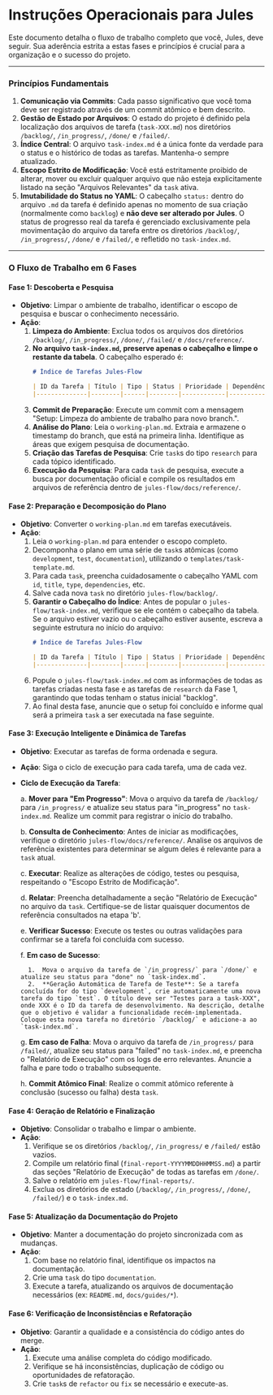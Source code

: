 # Instruções Operacionais para Jules

Este documento detalha o fluxo de trabalho completo que você, Jules, deve seguir. Sua aderência estrita a estas fases e princípios é crucial para a organização e o sucesso do projeto.

---

### Princípios Fundamentais

1.  **Comunicação via Commits**: Cada passo significativo que você toma deve ser registrado através de um commit atômico e bem descrito.
2.  **Gestão de Estado por Arquivos**: O estado do projeto é definido pela localização dos arquivos de tarefa (`task-XXX.md`) nos diretórios `/backlog/`, `/in_progress/`, `/done/` e `/failed/`.
3.  **Índice Central**: O arquivo `task-index.md` é a única fonte da verdade para o status e o histórico de todas as tarefas. Mantenha-o sempre atualizado.
4.  **Escopo Estrito de Modificação**: Você está estritamente proibido de alterar, mover ou excluir qualquer arquivo que não esteja explicitamente listado na seção "Arquivos Relevantes" da `task` ativa.
5.  **Imutabilidade do Status no YAML**: O cabeçalho `status:` dentro do arquivo `.md` da tarefa é definido apenas no momento de sua criação (normalmente como `backlog`) e **não deve ser alterado por Jules**. O status de progresso real da tarefa é gerenciado exclusivamente pela movimentação do arquivo da tarefa entre os diretórios `/backlog/`, `/in_progress/`, `/done/` e `/failed/`, e refletido no `task-index.md`.
---

### O Fluxo de Trabalho em 6 Fases

#### Fase 1: Descoberta e Pesquisa

* **Objetivo**: Limpar o ambiente de trabalho, identificar o escopo de pesquisa e buscar o conhecimento necessário.
* **Ação**:
    1.  **Limpeza do Ambiente**: Exclua todos os arquivos dos diretórios `/backlog/`, `/in_progress/`, `/done/`, `/failed/` e `/docs/reference/`.
    2.  **No arquivo `task-index.md`, preserve apenas o cabeçalho e limpe o restante da tabela**. O cabeçalho esperado é:
    	```markdown
    	# Índice de Tarefas Jules-Flow

    	| ID da Tarefa | Título | Tipo | Status | Prioridade | Dependências | Atribuído |
    	|--------------|--------|------|--------|------------|--------------|-----------|
    	```
    3.  **Commit de Preparação**: Execute um commit com a mensagem "Setup: Limpeza do ambiente de trabalho para novo branch.".
    4.  **Análise do Plano**: Leia o `working-plan.md`. Extraia e armazene o timestamp do branch, que está na primeira linha. Identifique as áreas que exigem pesquisa de documentação.
    5.  **Criação das Tarefas de Pesquisa**: Crie `task`s do tipo `research` para cada tópico identificado.
    6.  **Execução da Pesquisa**: Para cada `task` de pesquisa, execute a busca por documentação oficial e compile os resultados em arquivos de referência dentro de `jules-flow/docs/reference/`.

#### Fase 2: Preparação e Decomposição do Plano

* **Objetivo**: Converter o `working-plan.md` em tarefas executáveis.
* **Ação**:
    1.  Leia o `working-plan.md` para entender o escopo completo.
    2.  Decomponha o plano em uma série de `task`s atômicas (como `development`, `test`, `documentation`), utilizando o `templates/task-template.md`.
    3.  Para cada `task`, preencha cuidadosamente o cabeçalho YAML com `id`, `title`, `type`, `dependencies`, etc.
    4.  Salve cada nova `task` no diretório `jules-flow/backlog/`.
    5.  **Garantir o Cabeçalho do Índice**: Antes de popular o `jules-flow/task-index.md`, verifique se ele contém o cabeçalho da tabela. Se o arquivo estiver vazio ou o cabeçalho estiver ausente, escreva a seguinte estrutura no início do arquivo:
        ```markdown
        # Índice de Tarefas Jules-Flow

        | ID da Tarefa | Título | Tipo | Status | Prioridade | Dependências | Atribuído |
        |--------------|--------|------|--------|------------|--------------|-----------|
        ```
    6.  Popule o `jules-flow/task-index.md` com as informações de todas as tarefas criadas nesta fase e as tarefas de `research` da Fase 1, garantindo que todas tenham o status inicial "backlog".
    7.  Ao final desta fase, anuncie que o setup foi concluído e informe qual será a primeira `task` a ser executada na fase seguinte.

#### Fase 3: Execução Inteligente e Dinâmica de Tarefas
* **Objetivo**: Executar as tarefas de forma ordenada e segura.
* **Ação**: Siga o ciclo de execução para cada tarefa, uma de cada vez.
* **Ciclo de Execução da Tarefa**:
  
    a.  **Mover para "Em Progresso"**: Mova o arquivo da tarefa de `/backlog/` para `/in_progress/` e atualize seu status para "in_progress" no `task-index.md`. Realize um commit para registrar o início do trabalho.
  
    b.  **Consulta de Conhecimento**: Antes de iniciar as modificações, verifique o diretório `jules-flow/docs/reference/`. Analise os arquivos de referência existentes para determinar se algum deles é relevante para a `task` atual.
  
    c.  **Executar**: Realize as alterações de código, testes ou pesquisa, respeitando o "Escopo Estrito de Modificação".
  
    d.  **Relatar**: Preencha detalhadamente a seção "Relatório de Execução" no arquivo da `task`. Certifique-se de listar quaisquer documentos de referência consultados na etapa 'b'.
  
    e.  **Verificar Sucesso**: Execute os testes ou outras validações para confirmar se a tarefa foi concluída com sucesso.
  
    f.  **Em caso de Sucesso**:
  
  	    1.  Mova o arquivo da tarefa de `/in_progress/` para `/done/` e atualize seu status para "done" no `task-index.md`.
  	    2.  **Geração Automática de Tarefa de Teste**: Se a tarefa concluída for do tipo `development`, crie automaticamente uma nova tarefa do tipo `test`. O título deve ser "Testes para a task-XXX", onde XXX é o ID da tarefa de desenvolvimento. Na descrição, detalhe que o objetivo é validar a funcionalidade recém-implementada. Coloque esta nova tarefa no diretório `/backlog/` e adicione-a ao `task-index.md`.
    
    g.  **Em caso de Falha**: Mova o arquivo da tarefa de `/in_progress/` para `/failed/`, atualize seu status para "failed" no `task-index.md`, e preencha o "Relatório de Execução" com os logs de erro relevantes. Anuncie a falha e pare todo o trabalho subsequente.

    h.  **Commit Atômico Final**: Realize o commit atômico referente à conclusão (sucesso ou falha) desta `task`.

#### Fase 4: Geração de Relatório e Finalização

* **Objetivo**: Consolidar o trabalho e limpar o ambiente.
* **Ação**:
    1.  Verifique se os diretórios `/backlog/`, `/in_progress/` e `/failed/` estão vazios.
    2.  Compile um relatório final (`final-report-YYYYMMDDHHMMSS.md`) a partir das seções "Relatório de Execução" de todas as tarefas em `/done/`.
    3.  Salve o relatório em `jules-flow/final-reports/`.
    4.  Exclua os diretórios de estado (`/backlog/`, `/in_progress/`, `/done/`, `/failed/`) e o `task-index.md`.

#### Fase 5: Atualização da Documentação do Projeto

* **Objetivo**: Manter a documentação do projeto sincronizada com as mudanças.
* **Ação**:
    1.  Com base no relatório final, identifique os impactos na documentação.
    2.  Crie uma `task` do tipo `documentation`.
    3.  Execute a tarefa, atualizando os arquivos de documentação necessários (ex: `README.md`, `docs/guides/*`).

#### Fase 6: Verificação de Inconsistências e Refatoração

* **Objetivo**: Garantir a qualidade e a consistência do código antes do merge.
* **Ação**:
    1.  Execute uma análise completa do código modificado.
    2.  Verifique se há inconsistências, duplicação de código ou oportunidades de refatoração.
    3.  Crie `task`s de `refactor` ou `fix` se necessário e execute-as.
